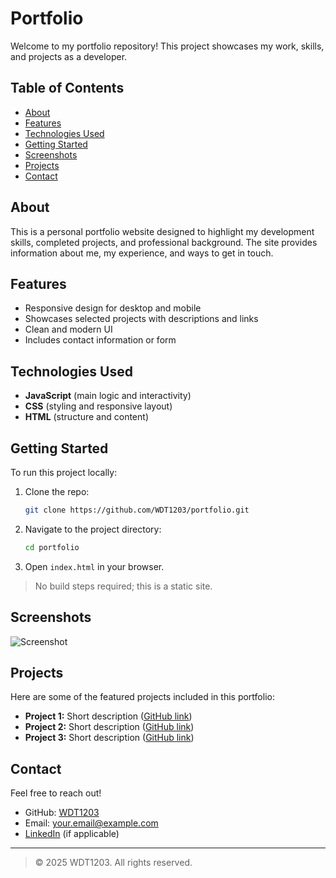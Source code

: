 # Portfolio

Welcome to my portfolio repository! This project showcases my work, skills, and projects as a developer.

## Table of Contents

- [About](#about)
- [Features](#features)
- [Technologies Used](#technologies-used)
- [Getting Started](#getting-started)
- [Screenshots](#screenshots)
- [Projects](#projects)
- [Contact](#contact)

## About

This is a personal portfolio website designed to highlight my development skills, completed projects, and professional background. The site provides information about me, my experience, and ways to get in touch.

## Features

- Responsive design for desktop and mobile
- Showcases selected projects with descriptions and links
- Clean and modern UI
- Includes contact information or form

## Technologies Used

- **JavaScript** (main logic and interactivity)
- **CSS** (styling and responsive layout)
- **HTML** (structure and content)

## Getting Started

To run this project locally:

1. Clone the repo:
    ```bash
    git clone https://github.com/WDT1203/portfolio.git
    ```
2. Navigate to the project directory:
    ```bash
    cd portfolio
    ```
3. Open `index.html` in your browser.

> No build steps required; this is a static site.

## Screenshots

<!-- Add screenshots if available -->
![Screenshot](path/to/screenshot.png)

## Projects

Here are some of the featured projects included in this portfolio:

- **Project 1:** Short description ([GitHub link](#))
- **Project 2:** Short description ([GitHub link](#))
- **Project 3:** Short description ([GitHub link](#))

## Contact

Feel free to reach out!

- GitHub: [WDT1203](https://github.com/WDT1203)
- Email: your.email@example.com
- [LinkedIn](#) (if applicable)

---

> © 2025 WDT1203. All rights reserved.
